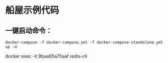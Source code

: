 船屋示例代码
=========


## 一键启动命令：

`
docker-compose -f docker-compose.yml -f docker-compose-standalone.yml up -d
`

docker exec -it 9baa65a75aaf redis-cli